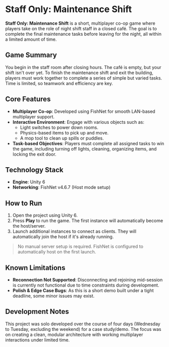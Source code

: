 # Staff Only: Maintenance Shift

**Staff Only: Maintenance Shift** is a short, multiplayer co-op game where players take on the role of night shift staff in a closed café. The goal is to complete the final maintenance tasks before leaving for the night, all within a limited amount of time.

## Game Summary

You begin in the staff room after closing hours. The café is empty, but your shift isn't over yet. To finish the maintenance shift and exit the building, players must work together to complete a series of simple but varied tasks. Time is limited, so teamwork and efficiency are key.

## Core Features

- **Multiplayer Co-op**: Developed using FishNet for smooth LAN-based multiplayer support.
- **Interactive Environment**: Engage with various objects such as:
  - Light switches to power down rooms.
  - Physics-based items to pick up and move.
  - A mop tool to clean up spills or puddles.
- **Task-based Objectives**: Players must complete all assigned tasks to win the game, including turning off lights, cleaning, organizing items, and locking the exit door.

## Technology Stack

- **Engine**: Unity 6
- **Networking**: FishNet v4.6.7 (Host mode setup)

## How to Run

1. Open the project using Unity 6.
2. Press **Play** to run the game. The first instance will automatically become the host/server.
3. Launch additional instances to connect as clients. They will automatically join the host if it's already running.

> No manual server setup is required. FishNet is configured to automatically host on the first launch.

## Known Limitations

- **Reconnection Not Supported**: Disconnecting and rejoining mid-session is currently not functional due to time constraints during development.
- **Polish & Edge Case Bugs**: As this is a short demo built under a tight deadline, some minor issues may exist.

## Development Notes

This project was solo developed over the course of four days (Wednesday to Tuesday, excluding the weekend) for a case study/demo. The focus was on creating a clean, modular architecture with working multiplayer interactions under limited time.
